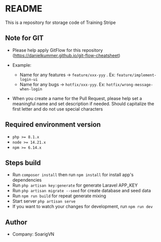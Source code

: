 # README #
This is a repository for storage code of Training Stripe

## Note for GIT
* Please help apply GitFlow for this repository (https://danielkummer.github.io/git-flow-cheatsheet)
* Example:
    - Name for any features -> `feature/xxx-yyy` . Ex: `feature/implement-login-ui`
    - Name for any bugs -> `hotfix/xxx-yyy`. Ex: `hotfix/wrong-message-when-login`

* When you create a name for the Pull Request, please help set a meaningful name and set description if needed. Should capitalize the first letter and do not use special characters

## Required environment version
* `php >= 8.1.x`
* `node >= 14.21.x`
* `npm >= 6.14.x`

## Steps build
* Run `composer install` then run `npm install` for install app's dependencies
* Run `php artisan key:generate` for generate Laravel APP_KEY
* Run `php artisan migrate --seed` for create database and seed data
* Run `npm run build` for repeat generate mixing
* Start server `php artisan serve`
* If you want to watch your changes for development, run `npm run dev`

## Author
* Company: SoarigVN
